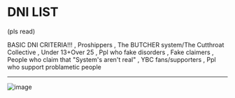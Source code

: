 # DNI LIST
(pls read)

BASIC DNI CRITERIA!!! , Proshippers , The BUTCHER system/The Cutthroat Collective , Under 13+Over 25 , Ppl who fake disorders , Fake claimers , People who claim that "System's aren't real" , YBC fans/supporters , Ppl who support problametic people

----------

![image](https://64.media.tumblr.com/4bf6f96222ab77d58c6d30b68e2169dd/ac4a80ecbefa1903-81/s540x810/ae79ac73ef08a73cf37f1f0e723d69e5afa637a6.pnj)
